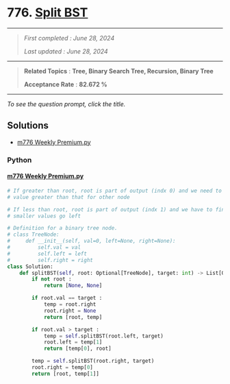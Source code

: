 # 776. [Split BST](<https://leetcode.com/problems/split-bst>)

------

> *First completed : June 28, 2024*
>
> *Last updated : June 28, 2024*


------

> **Related Topics** : **Tree, Binary Search Tree, Recursion, Binary Tree**
>
> **Acceptance Rate** : **82.672 %**


------

*To see the question prompt, click the title.*

## Solutions

- [m776 Weekly Premium.py](<../my-submissions/m776 Weekly Premium.py>)
### Python
#### [m776 Weekly Premium.py](<../my-submissions/m776 Weekly Premium.py>)
```Python
# If greater than root, root is part of output (indx 0) and we need to find first 
# value greater than that for other node

# If less than root, root is part of output (indx 1) and we have to find
# smaller values go left

# Definition for a binary tree node.
# class TreeNode:
#     def __init__(self, val=0, left=None, right=None):
#         self.val = val
#         self.left = left
#         self.right = right
class Solution:
    def splitBST(self, root: Optional[TreeNode], target: int) -> List[Optional[TreeNode]]:
        if not root :
            return [None, None]

        if root.val == target :
            temp = root.right
            root.right = None
            return [root, temp]

        if root.val > target :
            temp = self.splitBST(root.left, target)
            root.left = temp[1]
            return [temp[0], root]

        temp = self.splitBST(root.right, target)
        root.right = temp[0]
        return [root, temp[1]]
```

